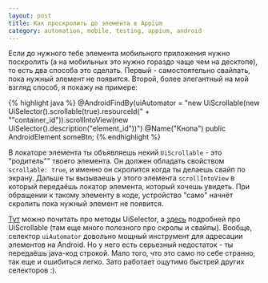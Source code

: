```yaml
---
layout: post
title: Как проскролить до элемента в Appium
category: automation, mobile, testing, appium, android
---
```


Если до нужного тебе элемента мобильного приложения нужно поскролить (а на мобильных это нужно гораздо чаще чем на десктопе), то есть два способа это сделать. Первый - самостоятельно свайпать, пока нужный элемент не появится. Второй, более элегантный на мой взгляд способ, я покажу на примере:

{% highlight java %}
@AndroidFindBy(uiAutomator = 
    "new UiScrollable(new UiSelector().scrollable(true).resourceId(" +
        "\"container_id\")).scrollIntoView(new UiSelector().description(\"element_id\"))")
@Name("Кнопа")
public AndroidElement someBtn;
{% endhighlight %}

В локаторе элемента ты объявляешь некий `UiScrollable` - это "родитель"" твоего элемента. Он должен обладать свойством `scrollable: true`, и именно он скролится когда ты делаешь свайп по экрану. Дальше ты вызываешь у этого элемента `scrollIntoView` в который передаёшь локатор элемента, который хочешь увидеть. При обращении к такому элементу в коде, устройство "само" начнёт скролить пока нужный элемент не появится.

[Тут](http://developer.android.com/reference/android/support/test/uiautomator/UiSelector.html) можно почитать про методы UiSelector, а [здесь](http://developer.android.com/reference/android/support/test/uiautomator/UiScrollable.html) подробней про UiScrollable (там еще много полезного про скролы и свайпы). Вообще, селектор `uiAutomator` довольно мощный инструмент для адресации элементов на Android. Но у него есть серьезный недостаток - ты передаёшь java-код строкой. Мало того, что это само по себе странно, так еще и ошибиться легко. Зато работает ощутимо быстрей других селекторов :).
